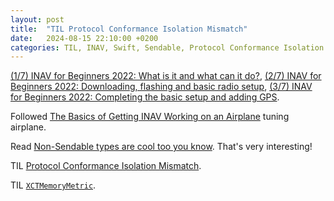 ```yaml
---
layout: post
title:  "TIL Protocol Conformance Isolation Mismatch"
date:   2024-08-15 22:10:00 +0200
categories: TIL, INAV, Swift, Sendable, Protocol Conformance Isolation Mismatch, XCTMemoryMetric
---
```

[(1/7) INAV for Beginners 2022: What is it and what can it do?](https://www.youtube.com/watch?v=WkBuqtc-Qe8&list=PLYsWjANuAm4rGA4yqHHlYlFuOrkKwBY0G&index=1), [(2/7) INAV for Beginners 2022: Downloading, flashing and basic radio setup](https://www.youtube.com/watch?v=uWBMi839lHA&list=PLYsWjANuAm4rGA4yqHHlYlFuOrkKwBY0G&index=2), [(3/7) INAV for Beginners 2022: Completing the basic setup and adding GPS](https://www.youtube.com/watch?v=2XWR6WW_Jps&list=PLYsWjANuAm4rGA4yqHHlYlFuOrkKwBY0G&index=3).

Followed [The Basics of Getting INAV Working on an Airplane](https://github.com/iNavFlight/inav/wiki/Fixed-Wing-Guide) tuning airplane.

Read [Non-Sendable types are cool too you know](https://www.massicotte.org/non-sendable). That's very interesting!

TIL [Protocol Conformance Isolation Mismatch](https://www.swift.org/migration/documentation/swift-6-concurrency-migration-guide/commonproblems/#Protocol-Conformance-Isolation-Mismatch).

TIL [`XCTMemoryMetric`](https://developer.apple.com/documentation/xctest/xctmemorymetric).
